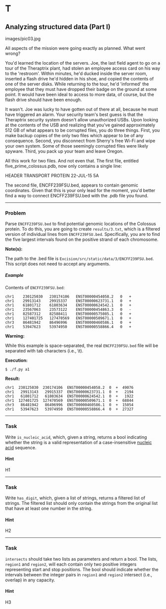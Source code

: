 T
=====

Analyzing structured data (Part I)
--------

images/pic03.jpg

All aspects of the mission were going exactly as planned. What went wrong?

You'd learned the location of the servers. Joe, the last field agent to go on a tour of the Theraptrix plant, had stolen an employee access card on his way to the 'restroom'. Within minutes, he'd ducked inside the server room, inserted a flash drive he'd hidden in his shoe, and copied the contents of one of the server disks. While returning to the tour, he'd 'informed' the employee that they must have dropped their badge on the ground at some point. It would have been ideal to access to more data, of course, but the flash drive should have been enough.

It wasn't. Joe was lucky to have gotten out of there at all, because he must have triggered an alarm. Your security team's best guess is that the Theraptrix security system doesn't allow unauthorized USBs. Upon looking at the contents of the USB and realizing that you've gained approximately 512 GB of what appears to be corrupted files, you do three things. First, you make backup copies of the only two files which appear to be of any consequence. Second, you disconnect from Sherry's free Wi-Fi and wipe your own system. Some of those seemingly corrupted files were likely spyware. Third, you pack up your team and leave Oregon.


All this work for two files. And not even that. The first file, entitled five_prime_colossus.pdb, now only contains a single line:

HEADER    TRANSPORT PROTEIN                       22-JUL-15   5A

The second file, ENCFF239FSU.bed, appears to contain genomic coordinates. Given that this is your only lead for the moment, you'd better find a way to connect ENCFF239FSU.bed with the .pdb file you found.

---

### Problem

Parse `ENCFF239FSU.bed` to find potential genomic locations of the Colossus protein. To do this, you are going to create `results/3.txt`, which is a filtered version of individual lines from `ENCFF239FSU.bed`. Specifically, you are to find the five largest intervals found on the positive strand of each chromosome.

**Note(s):**

The path to the .bed file is `Excision/src/static/data/3/ENCFF239FSU.bed`. This script does not need to accept any arguments.

##### Example

Contents of `ENCFF239FSU.bed`:

    chr1	230125030	230174106	ENST00000454058.2	0	+  
    chr1	29913143	29915337	ENST00000623731.1	0	+  
    chr1	61801712	61803634	ENST00000624542.1	0	+  
    chr1	23567063	23573122	ENST00000454863.3	0	-  
    chr1	82587312	82588411	ENST00000575085.1	0	+  
    chr1	127401725	127470569	ENST00000509671.1	0	+  
    chr3	86481942	86496996	ENST00000460586.1	0	+  
    chr1	53947623	53974950	ENST00000558866.4	0	+  

**Warning:**

While this example is space-separated, the real `ENCFF239FSU.bed` file will be separated with tab characters (i.e., \t).

**Execution:**

`$ ./f.py a1`

**Result:**

    chr1  230125030  230174106  ENST00000454058.2  0  +  49076  
    chr1   29913143   29915337  ENST00000623731.1  0  +   2194  
    chr1   61801712   61803634  ENST00000624542.1  0  +   1922  
    chr1  127401725  127470569  ENST00000509671.1  0  +  68844  
    chr3   86481942   86496996  ENST00000460586.1  0  +  15054  
    chr1   53947623   53974950  ENST00000558866.4  0  +  27327

---

### Task

Write `is_nucleic_acid`, which, given a string, returns a bool indicating whether the string is a valid representation of a case-insensitive [nucleic acid](https://en.wikipedia.org/wiki/Nucleic_acid_notation) sequence.

#### Hint

H1

---

### Task

Write `has_digit`, which, given a list of strings, returns a filtered list of strings. The filtered list should only contain the strings from the original list that have at least one number in the string.

#### Hint

H2

---

### Task

`intersects` should take two lists as parameters and return a bool. The lists, `region1` and `region2`, will each contain only two positive integers representing start and stop positions. The bool should indicate whether the intervals between the integer pairs in `region1` and `region2` intersect (i.e., overlap) in any capacity.

#### Hint

H3
